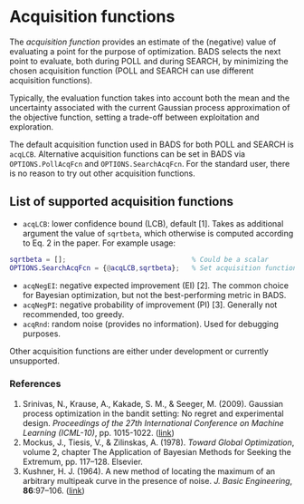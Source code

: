 # Acquisition functions

The *acquisition function* provides an estimate of the (negative) value of evaluating a point for the purpose of optimization.
BADS selects the next point to evaluate, both during POLL and during SEARCH, by minimizing the chosen acquisition function (POLL and SEARCH can use different acquisition functions). 

Typically, the evaluation function takes into account both the mean and the uncertainty associated with the current  Gaussian process approximation of the objective function, setting a trade-off between exploitation and exploration.

The default acquisition function used in BADS for both POLL and SEARCH is `acqLCB`.
Alternative acquisition functions can be set in BADS via `OPTIONS.PollAcqFcn` and `OPTIONS.SearchAcqFcn`. 
For the standard user, there is no reason to try out other acquisition functions.

## List of supported acquisition functions

- `acqLCB`: lower confidence bound (LCB), default [1]. Takes as additional argument the value of `sqrtbeta`, which otherwise is computed according to Eq. 2 in the paper. For example usage:
```matlab
sqrtbeta = [];                               % Could be a scalar
OPTIONS.SearchAcqFcn = {@acqLCB,sqrtbeta};   % Set acquisition function for SEARCH
```
- `acqNegEI`: negative expected improvement (EI) [2]. The common choice for Bayesian optimization, but not the best-performing metric in BADS.
- `acqNegPI`: negative probability of improvement (PI) [3]. Generally not recommended, too greedy.
- `acqRnd`: random noise (provides no information). Used for debugging purposes.

Other acquisition functions are either under development or currently unsupported.

### References

1. Srinivas, N., Krause, A., Kakade, S. M., & Seeger, M. (2009). Gaussian process optimization in the bandit setting: No regret and experimental design. *Proceedings of the 27th International Conference on Machine Learning (ICML-10)*, pp. 1015-1022. ([link](http://machinelearning.wustl.edu/mlpapers/paper_files/icml2010_SrinivasKKS10.pdf))
2. Mockus, J.,  Tiesis, V., & Zilinskas, A. (1978). *Toward Global Optimization*, volume 2, chapter The Application of Bayesian Methods for Seeking the Extremum, pp. 117–128. Elsevier.
3. Kushner, H. J. (1964). A new method of locating the maximum of an arbitrary multipeak curve in the presence of noise. *J. Basic Engineering*, **86**:97–106. ([link](http://fluidsengineering.asmedigitalcollection.asme.org/article.aspx?articleid=1431594))
